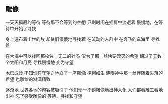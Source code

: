 ## 雕像
一天天孤寂的等待
等待那不会等到的空想
只剩时间在插肩中流逝着
慢慢地，在等待中开始了寻找

身上遍布着尘世的埃
却依旧傻傻地寻找着
在流动的人群中
在奔飞的车海里
寻找着
 
在大海中可以找回那枚独一无二的针吗
仅为了那一丝快要湮灭的希望
翻过了无数个太阳和月亮
寻找慢慢地
变为守望
 
木已成沙
不知谁在守望之地立了一座雕像
栩栩如生
连眼神中那一丝伴随着失落的希望
也雕绘的淋漓精致
 
逐渐地
世界各地的游客被吸引了
他们无一不谈雕像地出神入化
人们都看雕工看地出神
忘了感受雕像的
等待、寻找和守望